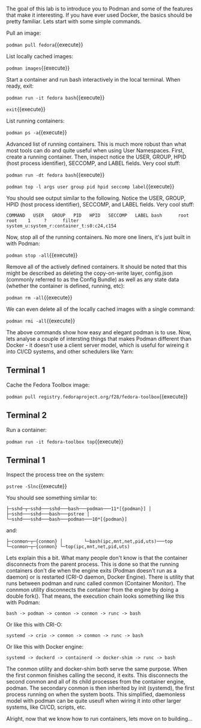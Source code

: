 The goal of this lab is to introduce you to Podman and some of the features that make it interesting. If you have ever used Docker, the basics should be pretty familiar. Lets start with some simple commands.

Pull an image:

``podman pull fedora``{{execute}}

List locally cached images:

``podman images``{{execute}}

Start a container and run bash interactively in the local terminal. When ready, exit:

``podman run -it fedora bash``{{execute}}

``exit``{{execute}}

List running containers: 

``podman ps -a``{{execute}}

Advanced list of running containers. This is much more robust than what most tools can do and quite useful when using User Namespaces. First, create a running container. Then, inspect notice the USER, GROUP, HPID (host process identifier), SECCOMP, and LABEL fields. Very cool stuff:

``podman run -dt fedora bash``{{execute}}

``podman top -l args user group pid hpid seccomp label``{{execute}}

You should see output similar to the following. Notice the USER, GROUP, HPID (host process identifier), SECCOMP, and LABEL fields. Very cool stuff:

``COMMAND   USER   GROUP   PID   HPID   SECCOMP   LABEL
bash      root   root    1     ?      filter    system_u:system_r:container_t:s0:c24,c154``

Now, stop all of the running containers. No more one liners, it's just built in with Podman:

``podman stop -all``{{execute}}

Remove all of the actively defined containers. It should be noted that this might be described as deleting the copy-on-write layer, config.json (commonly referred to as the Config Bundle) as well as any state data (whether the container is defined, running, etc):

``podman rm -all``{{execute}}

We can even delete all of the locally cached images with a single command:

``podman rmi -all``{{execute}}

The above commands show how easy and elegant podman is to use. Now, lets analyse a couple of intersting things that makes Podman different than Docker - it doesn't use a client server model, which is useful for wireing it into CI/CD systems, and other schedulers like Yarn:

## Terminal 1

Cache the Fedora Toolbox image:

``podman pull registry.fedoraproject.org/f28/fedora-toolbox``{{execute}}

## Terminal 2

Run a container:

``podman run -it fedora-toolbox top``{{execute}}


## Terminal 1

Inspect the process tree on the system: 

``pstree -Slnc``{{execute}}

You should see something similar to:

``├─sshd─┬─sshd───sshd───bash───podman───11*[{podman}]
        │      ├─sshd───sshd───bash───pstree
        │      └─sshd───sshd───bash───podman───10*[{podman}]``

and:

``├─conmon─┬─{conmon}
        │        └─bash(ipc,mnt,net,pid,uts)───top
        └─conmon─┬─{conmon}
                 └─top(ipc,mnt,net,pid,uts) ``

Lets explain this a bit. What many people don't know is that the container disconnects from the parent process. This is done so that the running containers don't die when the engine exits (Podman doesn't run as a daemon) or is restarted (CRI-O daemon, Docker Engine). There is utility that runs between podman and runc called conmon (Container Monitor). The connmon utility disconnects the container from the engine by doing a double fork(). That means, the execution chain looks something like this with Podman:

``bash -> podman -> conmon -> conmon -> runc -> bash``

Or like this with CRI-O:

``systemd -> crio -> conmon -> conmon -> runc -> bash``

Or like this with Docker engine:

``systemd -> dockerd -> containerd -> docker-shim -> runc -> bash``

The conmon utility and docker-shim both serve the same purpose. When the first conmon finishes calling the second, it exits. This disconnects the second conmon and all of its child processes from the container engine, podman. The secondary conmon is then inherited by init (systemd), the first process running on when the system boots. This simplified, daemonless model with podman can be quite useufl when wiring it into other larger systems, like CI/CD, scripts, etc.

Alright, now that we know how to run containers, lets move on to building...
